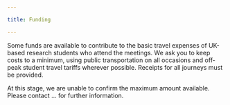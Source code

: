 ```yaml
---

title: Funding

---
```


Some funds are available to contribute to the basic travel expenses of UK-based research students who attend the meetings. We ask you to keep costs to a minimum, using public transportation on all occasions and off-peak student travel tariffs wherever possible. Receipts for all journeys must be provided.

At this stage, we are unable to confirm the maximum amount available. Please contact ... for further information.
